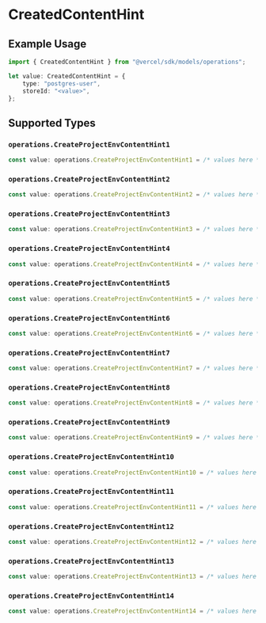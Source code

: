 # CreatedContentHint

## Example Usage

```typescript
import { CreatedContentHint } from "@vercel/sdk/models/operations";

let value: CreatedContentHint = {
    type: "postgres-user",
    storeId: "<value>",
};
```

## Supported Types

### `operations.CreateProjectEnvContentHint1`

```typescript
const value: operations.CreateProjectEnvContentHint1 = /* values here */
```

### `operations.CreateProjectEnvContentHint2`

```typescript
const value: operations.CreateProjectEnvContentHint2 = /* values here */
```

### `operations.CreateProjectEnvContentHint3`

```typescript
const value: operations.CreateProjectEnvContentHint3 = /* values here */
```

### `operations.CreateProjectEnvContentHint4`

```typescript
const value: operations.CreateProjectEnvContentHint4 = /* values here */
```

### `operations.CreateProjectEnvContentHint5`

```typescript
const value: operations.CreateProjectEnvContentHint5 = /* values here */
```

### `operations.CreateProjectEnvContentHint6`

```typescript
const value: operations.CreateProjectEnvContentHint6 = /* values here */
```

### `operations.CreateProjectEnvContentHint7`

```typescript
const value: operations.CreateProjectEnvContentHint7 = /* values here */
```

### `operations.CreateProjectEnvContentHint8`

```typescript
const value: operations.CreateProjectEnvContentHint8 = /* values here */
```

### `operations.CreateProjectEnvContentHint9`

```typescript
const value: operations.CreateProjectEnvContentHint9 = /* values here */
```

### `operations.CreateProjectEnvContentHint10`

```typescript
const value: operations.CreateProjectEnvContentHint10 = /* values here */
```

### `operations.CreateProjectEnvContentHint11`

```typescript
const value: operations.CreateProjectEnvContentHint11 = /* values here */
```

### `operations.CreateProjectEnvContentHint12`

```typescript
const value: operations.CreateProjectEnvContentHint12 = /* values here */
```

### `operations.CreateProjectEnvContentHint13`

```typescript
const value: operations.CreateProjectEnvContentHint13 = /* values here */
```

### `operations.CreateProjectEnvContentHint14`

```typescript
const value: operations.CreateProjectEnvContentHint14 = /* values here */
```

